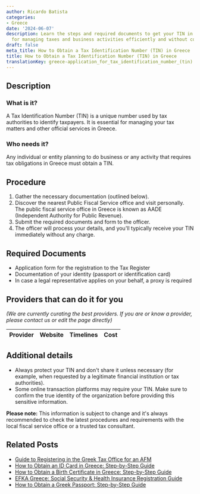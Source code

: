 ```yaml
---
author: Ricardo Batista
categories:
- Greece
date: '2024-06-07'
description: Learn the steps and required documents to get your TIN in Greece. Essential
  for managing taxes and business activities efficiently and without complications.
draft: false
meta_title: How to Obtain a Tax Identification Number (TIN) in Greece
title: How to Obtain a Tax Identification Number (TIN) in Greece
translationKey: greece-application_for_tax_identification_number_(tin)
---
```


## Description
### What is it?
A Tax Identification Number (TIN) is a unique number used by tax authorities to identify taxpayers. It is essential for managing your tax matters and other official services in Greece.

### Who needs it?
Any individual or entity planning to do business or any activity that requires tax obligations in Greece must obtain a TIN.

## Procedure
1. Gather the necessary documentation (outlined below).
2. Discover the nearest Public Fiscal Service office and visit personally. The public fiscal service office in Greece is known as AADE (Independent Authority for Public Revenue). 
3. Submit the required documents and form to the officer.
4. The officer will process your details, and you'll typically receive your TIN immediately without any charge.

## Required Documents
- Application form for the registration to the Tax Register
- Documentation of your identity (passport or identification card)
- In case a legal representative applies on your behalf, a proxy is required

## Providers that can do it for you

_(We are currently curating the best providers. If you are or know a provider, please contact us or edit the page directly)_

| Provider        |     Website     |     Timelines    |       Cost      |
| :-------------: | :-------------: |  :-------------: | :-------------: |

## Additional details
- Always protect your TIN and don't share it unless necessary (for example, when requested by a legitimate financial institution or tax authorities).
- Some online transaction platforms may require your TIN. Make sure to confirm the true identity of the organization before providing this sensitive information.

**Please note:** This information is subject to change and it's always recommended to check the latest procedures and requirements with the local fiscal service office or a trusted tax consultant.


## Related Posts

- [Guide to Registering in the Greek Tax Office for an AFM](https://tramitit.com/guides/greece/application_for_registration_in_the_tax_office/)
- [How to Obtain an ID Card in Greece: Step-by-Step Guide](https://tramitit.com/guides/greece/application_for_id_issuance/)
- [How to Obtain a Birth Certificate in Greece: Step-by-Step Guide](https://tramitit.com/guides/greece/application_for_birth_certificate/)
- [EFKA Greece: Social Security & Health Insurance Registration Guide](https://tramitit.com/guides/greece/application_for_efka_(social_insurance_fund)/)
- [How to Obtain a Greek Passport: Step-by-Step Guide](https://tramitit.com/guides/greece/application_for_passport_issuance/)